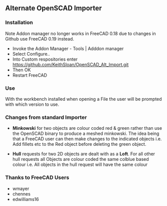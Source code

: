 ## Alternate OpenSCAD Importer

### Installation

Note Addon manager no longer works in FreeCAD 0.18 due to changes in Github
     use FreeCAD 0.19 instead.

* Invoke the Addon Manager - Tools | Adddon manager
* Select Configure..
* Into Custom respositories enter https://github.com/KeithSloan/OpenSCAD_Alt_Import.git
* Then OK
* Restart FreeCAD

### Use

With the workbench installed when opening a File the user will be prompted with which
version to use.

### Changes from standard Importer

* **Minkowski** for two objects are colour coded red & green
              rather than use the OpenSCAD binary to produce a meshed minkowski.
              The idea being that a FreeCAD user can then make changes to the indicated objects
              i.e. Add fillets etc to the Red object before deleting the green object.

* **Hull** requests for two 2D objects are dealt with as a **Loft**.
           For all other hull requests all Objects are colour coded the same colblue based colour i.e. All objects in the hull request will have the same colour
           
           
### Thanks to FreeCAD Users

* wmayer
* chennes
* edwilliams16
